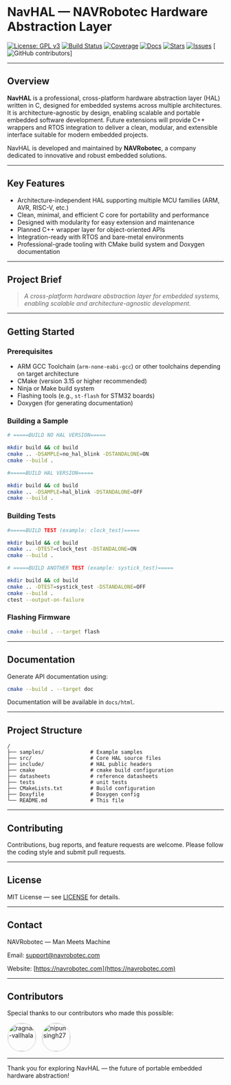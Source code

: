 
# NavHAL — NAVRobotec Hardware Abstraction Layer

[![License: GPL v3](https://img.shields.io/badge/License-GPLv3-blue.svg)](LICENSE.md)
[![Build Status](https://img.shields.io/github/actions/workflow/status/ragnar-vallhala/NavHAL/ci.yml?branch=main)](https://github.com/ragnar-vallhala/NavHAL/actions)
[![Coverage](https://img.shields.io/codecov/c/github/ragnar-vallhala/NavHAL/main)](https://codecov.io/gh/ragnar-vallhala/NavHAL)
[![Docs](https://img.shields.io/badge/docs-Doxygen-blue)](docs/html/index.html)
[![Stars](https://img.shields.io/github/stars/ragnar-vallhala/NavHAL)](https://github.com/ragnar-vallhala/NavHAL/stargazers)
[![Issues](https://img.shields.io/github/issues/ragnar-vallhala/NavHAL)](https://github.com/ragnar-vallhala/NavHAL/issues)
[![GitHub contributors](https://img.shields.io/github/contributors/ragnar-vallhala/NavHAL)]



---

## Overview

**NavHAL** is a professional, cross-platform hardware abstraction layer (HAL) written in C, designed for embedded systems across multiple architectures. It is architecture-agnostic by design, enabling scalable and portable embedded software development.
Future extensions will provide C++ wrappers and RTOS integration to deliver a clean, modular, and extensible interface suitable for modern embedded projects.

NavHAL is developed and maintained by **NAVRobotec**, a company dedicated to innovative and robust embedded solutions.

---

## Key Features

* Architecture-independent HAL supporting multiple MCU families (ARM, AVR, RISC-V, etc.)
* Clean, minimal, and efficient C core for portability and performance
* Designed with modularity for easy extension and maintenance
* Planned C++ wrapper layer for object-oriented APIs
* Integration-ready with RTOS and bare-metal environments
* Professional-grade tooling with CMake build system and Doxygen documentation

---

## Project Brief

> *A cross-platform hardware abstraction layer for embedded systems, enabling scalable and architecture-agnostic development.*

---

## Getting Started

### Prerequisites

* ARM GCC Toolchain (`arm-none-eabi-gcc`) or other toolchains depending on target architecture
* CMake (version 3.15 or higher recommended)
* Ninja or Make build system
* Flashing tools (e.g., `st-flash` for STM32 boards)
* Doxygen (for generating documentation)

### Building a Sample

```bash
# =====BUILD NO HAL VERSION=====

mkdir build && cd build
cmake .. -DSAMPLE=no_hal_blink -DSTANDALONE=ON
cmake --build .
```

```bash
#=====BUILD HAL VERSION=====

mkdir build && cd build
cmake .. -DSAMPLE=hal_blink -DSTANDALONE=OFF
cmake --build .
```

### Building Tests 

```bash
#=====BUILD TEST (example: clock_test)=====

mkdir build && cd build
cmake .. -DTEST=clock_test -DSTANDALONE=ON
cmake --build .
```

```bash
# =====BUILD ANOTHER TEST (example: systick_test)=====

mkdir build && cd build
cmake .. -DTEST=systick_test -DSTANDALONE=OFF
cmake --build .
ctest --output-on-failure
```

### Flashing Firmware

```bash
cmake --build . --target flash
```

---

## Documentation

Generate API documentation using:

```bash
cmake --build . --target doc
```

Documentation will be available in `docs/html`.

---

## Project Structure

```
/
├── samples/               # Example samples
├── src/                   # Core HAL source files
├── include/               # HAL public headers
├── cmake                  # cmake build configuration 
├── datasheets             # reference datasheets
├── tests                  # unit tests
├── CMakeLists.txt         # Build configuration
├── Doxyfile               # Doxygen config
└── README.md              # This file

```

---

## Contributing

Contributions, bug reports, and feature requests are welcome. Please follow the coding style and submit pull requests.

---

## License

MIT License — see [LICENSE](LICENSE) for details.

---

## Contact

NAVRobotec — Man Meets Machine

Email: [support@navrobotec.com](mailto:support@navrobotec.com)

Website: [https://navrobotec.com](https://navrobotec.com)

---
## Contributors

Special thanks to our contributors who made this possible:

<div style="display:flex;flex-wrap:wrap;gap:12px;align-items:center;"> <a href="https://github.com/ragnar-vallhala" title="ragnar-vallhala" target="_blank" rel="noopener noreferrer" style="display:inline-block;text-decoration:none;"> <img src="https://avatars.githubusercontent.com/ragnar-vallhala?s=128" alt="ragnar-vallhala" style="width:64px;height:64px;border-radius:50%;display:block;object-fit:cover;border:2px solid #e6e6e6;"> </a> <a href="https://github.com/nipunsingh27" title="nipunsingh27" target="_blank" rel="noopener noreferrer" style="display:inline-block;text-decoration:none;"> <img src="https://avatars.githubusercontent.com/nipunsingh27?s=128" alt="nipunsingh27" style="width:64px;height:64px;border-radius:50%;display:block;object-fit:cover;border:2px solid #e6e6e6;"> </a> </div>


---

Thank you for exploring NavHAL — the future of portable embedded hardware abstraction!

